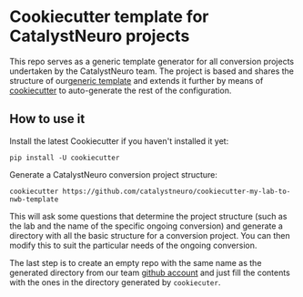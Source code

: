 # Cookiecutter template for CatalystNeuro projects
This repo serves as a generic template generator for all conversion projects undertaken by the CatalystNeuro team. The project is based and shares the structure of our[generic template](https://github.com/catalystneuro/my-lab-to-nwb-template) and extends it further by means of [cookiecutter](https://github.com/cookiecutter/cookiecutter) to auto-generate the rest of the configuration.

## How to use it

Install the latest Cookiecutter if you haven't installed it yet:

    pip install -U cookiecutter

Generate a CatalystNeuro conversion project structure:

    cookiecutter https://github.com/catalystneuro/cookiecutter-my-lab-to-nwb-template

This will ask some questions that determine the project structure (such as the lab and the name of the specific ongoing conversion) and generate a directory with all the basic structure for a conversion project. You can then modify this to suit the particular needs of the ongoing conversion.

The last step is to create an empty repo with the same name as the generated directory from our team [github account](https://github.com/catalystneuro) and just fill the contents with the ones in the directory generated by `cookiecuter`.